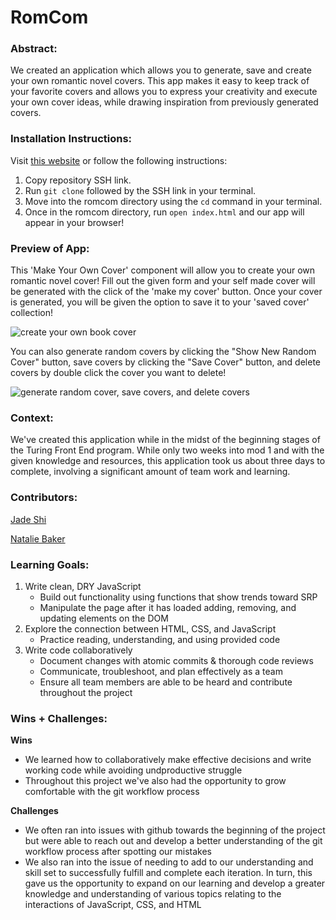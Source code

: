 
# RomCom 


### Abstract:
[//]: <> (Briefly describe what you built and its features. What problem is the app solving? How does this application solve that problem?)


We created an application which allows you to generate, save and create your own romantic novel covers. This app makes it easy to keep track of your favorite covers and allows you to express your creativity and execute your own cover ideas, while drawing inspiration from previously generated covers.


### Installation Instructions:
[//]: <> (What steps does a person have to take to get your app cloned down and running?)



Visit [this website]( https://jade-zs.github.io/romcom/) or follow the following instructions:
1. Copy repository SSH link.
2. Run `git clone`  followed by the SSH link in your terminal.
3. Move into the romcom directory using the `cd` command in your terminal.
4. Once in the romcom directory, run `open index.html` and our app will appear in your browser!


### Preview of App:
[//]: <> (Provide ONE gif or screenshot of your application - choose the "coolest" piece of functionality to show off.)
 This 'Make Your Own Cover' component will allow you to create your own romantic novel cover! Fill out the given form and your self made cover will be generated with the click of the 'make my cover' button. Once your cover is generated, you will be given the option to save it to your 'saved cover' collection!
 
![create your own book cover](https://user-images.githubusercontent.com/123802263/234991577-9b473b0f-6186-4c55-b298-58b0b0c0783c.gif)

You can also generate random covers by clicking the "Show New Random Cover" button, save covers by clicking the "Save Cover" button, and delete covers by double click the cover you want to delete!

![generate random cover, save covers, and delete covers](https://user-images.githubusercontent.com/123802263/234991800-b479368e-d330-4885-b85a-9634b6d4fa77.gif)

### Context:
[//]: <> (Give some context for the project here. How long did you have to work on it? How far into the Turing program are you?)
We've created this application while in the midst of the beginning stages of the Turing Front End program. While only two weeks into mod 1 and with the given knowledge and resources, this application took us about three days to complete, involving a significant amount of team work and learning.


### Contributors:
[//]: <> (Who worked on this application? Link to their GitHubs.)
[Jade Shi](https://github.com/Jade-ZS)


[Natalie Baker](https://github.com/Nathelene)


### Learning Goals:
[//]: <> (What were the learning goals of this project? What tech did you work with?)
1. Write clean, DRY JavaScript
   - Build out functionality using functions that show trends toward SRP
   - Manipulate the page after it has loaded adding, removing, and updating elements on the DOM
2. Explore the connection between HTML, CSS, and JavaScript
   - Practice reading, understanding, and using provided code
3. Write code collaboratively
   - Document changes with atomic commits & thorough code reviews
   - Communicate, troubleshoot, and plan effectively as a team
   - Ensure all team members are able to be heard and contribute throughout the project
### Wins + Challenges:
[//]: <> (What are 2-3 wins you have from this project? What were some challenges you faced - and how did you get over them?)




**Wins**


- We learned how to collaboratively
   make effective decisions and write working code while avoiding undproductive struggle
- Throughout this project we've also had the opportunity to grow comfortable with the git workflow process 


**Challenges**


- We often ran into issues with github towards the beginning of the project but were able to reach out and develop a better understanding of the git workflow process after spotting our mistakes
- We also ran into the issue of needing to add to our understanding and skill set to successfully fulfill and complete each iteration. In turn, this gave us the opportunity to expand on our learning and develop a greater knowledge and understanding of various topics relating to the interactions of JavaScript, CSS, and HTML

